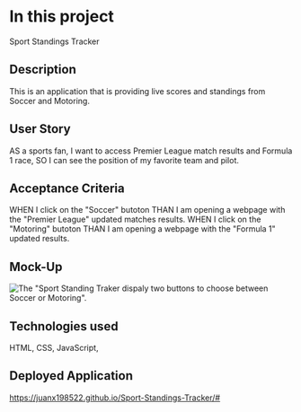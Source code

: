 # In this project
Sport Standings Tracker

## Description
This is an application that is providing live scores and standings from Soccer and Motoring.

## User Story
AS a sports fan, 
I want to access Premier League match results and Formula 1 race,
SO I can see the position of my favorite team and pilot.

## Acceptance Criteria
WHEN I click on the "Soccer" butoton
THAN I am opening a webpage with the "Premier League" updated matches results.
WHEN I click on the "Motoring" butoton
THAN I am opening a webpage with the "Formula 1" updated results.


## Mock-Up
![The "Sport Standing Traker dispaly two buttons to choose between Soccer or Motoring".](./assets/Images/Screenshot%20main.png)

## Technologies used
HTML, CSS, JavaScript,

## Deployed Application
https://juanx198522.github.io/Sport-Standings-Tracker/#

